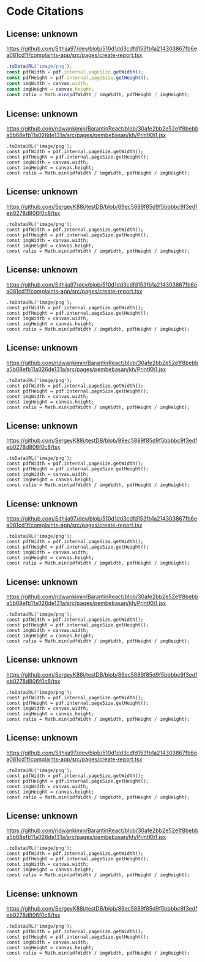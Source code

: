 # Code Citations

## License: unknown
https://github.com/Sithija97/dev/blob/510d1dd3cdfd153fb1a214303867fb6ea081cd1f/complaints-app/src/pages/create-report.tsx

```javascript
.toDataURL('image/png');
const pdfWidth = pdf.internal.pageSize.getWidth();
const pdfHeight = pdf.internal.pageSize.getHeight();
const imgWidth = canvas.width;
const imgHeight = canvas.height;
const ratio = Math.min(pdfWidth / imgWidth, pdfHeight / imgHeight);
```


## License: unknown
https://github.com/ridwankimin/BarantinReact/blob/30afe2bb2e52e1f8bebba5b68efb11a026de131a/src/pages/pembebasan/kh/PrintKh1.jsx

```
.toDataURL('image/png');
const pdfWidth = pdf.internal.pageSize.getWidth();
const pdfHeight = pdf.internal.pageSize.getHeight();
const imgWidth = canvas.width;
const imgHeight = canvas.height;
const ratio = Math.min(pdfWidth / imgWidth, pdfHeight / imgHeight);
```


## License: unknown
https://github.com/SergeyK88i/testDB/blob/89ec5889f85d9f5bbbbc9f3edfeb0278d806f0c8/tsx

```
.toDataURL('image/png');
const pdfWidth = pdf.internal.pageSize.getWidth();
const pdfHeight = pdf.internal.pageSize.getHeight();
const imgWidth = canvas.width;
const imgHeight = canvas.height;
const ratio = Math.min(pdfWidth / imgWidth, pdfHeight / imgHeight);
```


## License: unknown
https://github.com/Sithija97/dev/blob/510d1dd3cdfd153fb1a214303867fb6ea081cd1f/complaints-app/src/pages/create-report.tsx

```
.toDataURL('image/png');
const pdfWidth = pdf.internal.pageSize.getWidth();
const pdfHeight = pdf.internal.pageSize.getHeight();
const imgWidth = canvas.width;
const imgHeight = canvas.height;
const ratio = Math.min(pdfWidth / imgWidth, pdfHeight / imgHeight);
```


## License: unknown
https://github.com/ridwankimin/BarantinReact/blob/30afe2bb2e52e1f8bebba5b68efb11a026de131a/src/pages/pembebasan/kh/PrintKh1.jsx

```
.toDataURL('image/png');
const pdfWidth = pdf.internal.pageSize.getWidth();
const pdfHeight = pdf.internal.pageSize.getHeight();
const imgWidth = canvas.width;
const imgHeight = canvas.height;
const ratio = Math.min(pdfWidth / imgWidth, pdfHeight / imgHeight);
```


## License: unknown
https://github.com/SergeyK88i/testDB/blob/89ec5889f85d9f5bbbbc9f3edfeb0278d806f0c8/tsx

```
.toDataURL('image/png');
const pdfWidth = pdf.internal.pageSize.getWidth();
const pdfHeight = pdf.internal.pageSize.getHeight();
const imgWidth = canvas.width;
const imgHeight = canvas.height;
const ratio = Math.min(pdfWidth / imgWidth, pdfHeight / imgHeight);
```


## License: unknown
https://github.com/Sithija97/dev/blob/510d1dd3cdfd153fb1a214303867fb6ea081cd1f/complaints-app/src/pages/create-report.tsx

```
.toDataURL('image/png');
const pdfWidth = pdf.internal.pageSize.getWidth();
const pdfHeight = pdf.internal.pageSize.getHeight();
const imgWidth = canvas.width;
const imgHeight = canvas.height;
const ratio = Math.min(pdfWidth / imgWidth, pdfHeight / imgHeight);
```


## License: unknown
https://github.com/ridwankimin/BarantinReact/blob/30afe2bb2e52e1f8bebba5b68efb11a026de131a/src/pages/pembebasan/kh/PrintKh1.jsx

```
.toDataURL('image/png');
const pdfWidth = pdf.internal.pageSize.getWidth();
const pdfHeight = pdf.internal.pageSize.getHeight();
const imgWidth = canvas.width;
const imgHeight = canvas.height;
const ratio = Math.min(pdfWidth / imgWidth, pdfHeight / imgHeight);
```


## License: unknown
https://github.com/SergeyK88i/testDB/blob/89ec5889f85d9f5bbbbc9f3edfeb0278d806f0c8/tsx

```
.toDataURL('image/png');
const pdfWidth = pdf.internal.pageSize.getWidth();
const pdfHeight = pdf.internal.pageSize.getHeight();
const imgWidth = canvas.width;
const imgHeight = canvas.height;
const ratio = Math.min(pdfWidth / imgWidth, pdfHeight / imgHeight);
```


## License: unknown
https://github.com/Sithija97/dev/blob/510d1dd3cdfd153fb1a214303867fb6ea081cd1f/complaints-app/src/pages/create-report.tsx

```
.toDataURL('image/png');
const pdfWidth = pdf.internal.pageSize.getWidth();
const pdfHeight = pdf.internal.pageSize.getHeight();
const imgWidth = canvas.width;
const imgHeight = canvas.height;
const ratio = Math.min(pdfWidth / imgWidth, pdfHeight / imgHeight);
```


## License: unknown
https://github.com/ridwankimin/BarantinReact/blob/30afe2bb2e52e1f8bebba5b68efb11a026de131a/src/pages/pembebasan/kh/PrintKh1.jsx

```
.toDataURL('image/png');
const pdfWidth = pdf.internal.pageSize.getWidth();
const pdfHeight = pdf.internal.pageSize.getHeight();
const imgWidth = canvas.width;
const imgHeight = canvas.height;
const ratio = Math.min(pdfWidth / imgWidth, pdfHeight / imgHeight);
```


## License: unknown
https://github.com/SergeyK88i/testDB/blob/89ec5889f85d9f5bbbbc9f3edfeb0278d806f0c8/tsx

```
.toDataURL('image/png');
const pdfWidth = pdf.internal.pageSize.getWidth();
const pdfHeight = pdf.internal.pageSize.getHeight();
const imgWidth = canvas.width;
const imgHeight = canvas.height;
const ratio = Math.min(pdfWidth / imgWidth, pdfHeight / imgHeight);
```

